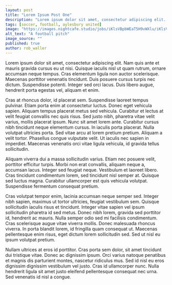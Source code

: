 ```yaml
---
layout: post
title: "Lorem Ipsum Post One"
description: "Lorem ipsum dolor sit amet, consectetur adipiscing elit. Nam quis ante et mauris gravida cursus eu ut nisi. Quisque iaculis nisl ut quam rutrum, ornare accumsan neque tempus."
tags: [soccer, football, aylesbury united]
image: "https://images.nightcafe.studio/jobs/iKlsVBpbWEaT5H9vWXlu/iKlsVBpbWEaT5H9vWXlu--0--op5s3.jpg?tr=w-1600,c-at_max"
alt_text: "A football pitch"
image_source: ""
published: true
author: rob_waller
---
```

Lorem ipsum dolor sit amet, consectetur adipiscing elit. Nam quis ante et mauris gravida cursus eu ut nisi. Quisque iaculis nisl ut quam rutrum, ornare accumsan neque tempus. Cras elementum ligula non auctor scelerisque. Maecenas porttitor venenatis tincidunt. Duis posuere cursus turpis nec dictum. Suspendisse potenti. Integer sed orci lacus. Duis libero augue, hendrerit porta egestas vel, aliquam et enim.

Cras at rhoncus dolor, id placerat sem. Suspendisse laoreet tempus pulvinar. Etiam porta enim at consectetur luctus. Donec eget vehicula sapien. Aliquam tempus placerat metus sed vehicula. Curabitur et lectus at velit feugiat convallis nec quis risus. Sed justo nibh, pharetra vitae velit varius, mollis placerat ipsum. Nunc sit amet lorem ante. Curabitur cursus nibh tincidunt neque elementum cursus. In iaculis porta placerat. Nulla volutpat ultricies porta. Sed vitae arcu at lorem pretium pretium. Aliquam a velit tortor. Phasellus congue vulputate velit. Ut iaculis nec sapien in imperdiet. Maecenas venenatis orci vitae ligula vehicula, id gravida tellus sollicitudin.

Aliquam viverra dui a massa sollicitudin varius. Etiam nec posuere velit, porttitor efficitur turpis. Morbi non erat convallis, aliquam neque a, accumsan lacus. Integer sed feugiat neque. Vestibulum et laoreet libero. Cras tincidunt condimentum lorem, sed tincidunt nisl semper at. Quisque sed luctus magna. Curabitur ullamcorper est quis vehicula volutpat. Suspendisse fermentum consequat pretium.

Cras volutpat tempor enim, lacinia accumsan neque semper sed. Integer nibh sapien, maximus ut tortor ultricies, feugiat vestibulum sem. Quisque sollicitudin iaculis risus et tincidunt. Integer vitae sapien vel ipsum sollicitudin pharetra id sed metus. Donec nibh lorem, gravida sed porttitor id, hendrerit ac mauris. Nulla semper odio sed mi facilisis condimentum. Cras scelerisque augue vitae viverra mollis. Donec malesuada rhoncus viverra. In porta blandit lorem, id fringilla quam consequat ut. Maecenas pellentesque enim risus, eget dictum lorem sollicitudin sed. Sed ut nisl eu ipsum volutpat pretium.

Nullam ultrices at eros id porttitor. Cras porta sem dolor, sit amet tincidunt dui tristique vitae. Donec ac dignissim ipsum. Orci varius natoque penatibus et magnis dis parturient montes, nascetur ridiculus mus. Sed id nisl eu eros dignissim dignissim vestibulum vel justo. Cras id ullamcorper nunc. Nulla hendrerit ligula sit amet justo eleifend pellentesque consequat nec urna. Sed venenatis id nisl a congue.
